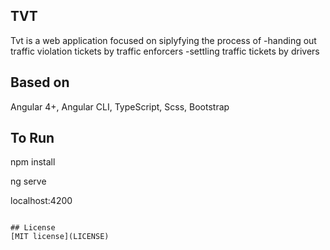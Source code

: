 ## TVT
Tvt is a web application focused on siplyfying the process of
-handing out traffic violation tickets by traffic enforcers
-settling traffic tickets by drivers

## Based on
Angular 4+, Angular CLI, TypeScript, Scss, Bootstrap

## To Run

npm install

ng serve 

localhost:4200
```

## License
[MIT license](LICENSE)

